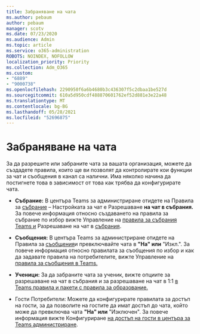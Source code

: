 ```yaml
---
title: Забраняване на чата
ms.author: pebaum
author: pebaum
manager: scotv
ms.date: 07/23/2020
ms.audience: Admin
ms.topic: article
ms.service: o365-administration
ROBOTS: NOINDEX, NOFOLLOW
localization_priority: Priority
ms.collection: Adm_O365
ms.custom:
- "6889"
- "9000738"
ms.openlocfilehash: 2290950f6a6b4680b3c436307f5c2dbaa1be527d
ms.sourcegitcommit: 610a5d950cdf488870601762ef52d881e3e22a48
ms.translationtype: MT
ms.contentlocale: bg-BG
ms.lasthandoff: 05/28/2021
ms.locfileid: "52696875"
---
```

# <a name="disable-chat"></a>Забраняване на чата

За да разрешите или забраните чата за вашата организация, можете да създадете правила, които ще ви позволят да контролирате кои функции за чат и съобщения в канал са налични. Има няколко начина да постигнете това в зависимост от това как трябва да конфигурирате чата.

- **Събрание:** В центъра Teams за администриране отидете на Правила за [събрание](https://admin.teams.microsoft.com/) – Настройката за чат е Разрешаване **на чат в събрания.** За повече информация относно създаването на правила за събрание по избор вижте Управление на [правила за събрания Teams и](/microsoftteams/meeting-policies-in-teams) Разрешаване на чат в [събрания](/microsoftteams/meeting-policies-in-teams#allow-chat-in-meetings).

- **Съобщения:** В центъра Teams за администриране отидете на Правила за [съобщения](https://admin.teams.microsoft.com/)и превключвайте чата в **"На" или** "Изкл.".  За повече информация относно правилата за съобщения по избор и как да задавате правила на потребителите, вижте Управление на [правила за съобщения в Teams.](/microsoftteams/messaging-policies-in-teams)

- **Ученици:** За да забраните чата за ученик, вижте опциите за разрешаване на чат в събрания и за разрешаване на чат в 1:1 [в Teams правила и пакети с правила за образование.](/microsoftteams/policy-packages-edu)

- Гости Потребители: Можете да конфигурирате правилата за достъп на гости, за да позволите на гостите да имат достъп до чата, който може да превключва чата **"На" или** "Изключен".  За повече информация вижте Конфигуриране [на достъп на гости в центъра за Teams администриране](/microsoftteams/set-up-guests#configure-guest-access-in-the-teams-admin-center).




